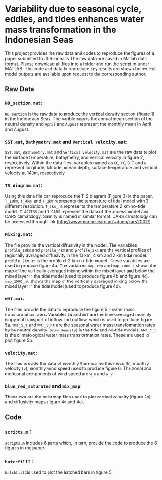 # Variability due to seasonal cycle, eddies, and tides enhances water mass transformation in the Indonesian Seas
This project provides the raw data and codes to reproduce the figures of a paper submitted to JGR-oceans
The raw data are saved in Matlab data format. Plsese download all files into a folder and run the script.m under MATLAB. The code and data to reproduce key results are shown below. Full model outputs are available upon request to the corresponding author.

## Raw Data

### `ND_section.mat`:
 
`ND_section` is the raw data to produce the vertical density section (figure 1) in the Indonesian Seas. The varible `mean` is the annual mean section of the neutral density and `April` and `August` represent the monthly mean in April and August. 

### `SST.mat`, `Bathymetry.mat` and `Vertical velocity.mat`:
 
`SST.mat`, `Bathymetry.mat` and `Vertical velocity.mat` are the raw data to plot the surface temperature, bathymetry, and vertical velocity in figure 2, respectively. Within the data files, variables named as `XC`, `YC`, `D`, `T` and `w` represent longitude, latitude, ocean depth, surface temperature and vertical velocity at 140m, respectively. 

### `TS_diagram.mat`:

Using this data file can reproduce the T-S diagram (Figure 3) in the paper. `T_10km`, `T_4km`, and `T_2km` represents the temprature of tidal model with 3 different resolution. `T_2km_nt` represents the temperature 2 km no-tide model. `T_ACCESS` and `T_CARS` represent the data of the access model and CARS climatology. Salinity is named in similar format.
CARS climatology can be accessed through link (http://www.marine.csiro.au/~dunn/cars2009/).

### `Mixing.mat`:

The file provide the vertical diffusivity in the model. The variabiles `profile_10km` and `profile_4km` and `profile_2km` are the vertical profiles of regionally averaged diffusivity in the 10 km, 4 km and 2 km tidal model. `profile_2km_nt` is the profile of 2 km no-tide model. These variabiles are used to produce figure 4a. The variables `map_100` and `map_1000_t` shows the map of the vertically averaged mixing within the mixed layer and below the mixed layer in the tidal model (used to produce figure 4b and figure 4c). `map_1000_nt` shows the map of the vertically averaged mixing below the mixed layer in the tidal model (used to produce figure 4d). 

### `WMT.mat`:

The files provide the data to reproduce the figure 5 - water mass transformation rates. Variables `IN` and `OUT` are the time-averaged monthly isopycnal transport of inflow and outflow, which is used to produce figure 5a. `WMT_S_t` and `WMT_S_nt` are the seasonal water mass transformation rates by by neutral density (`Draw_density`) in the tide and no-tide models. `WMT_C_t` is the climatological water mass transformation rates. These are used to plot figure 5b.

### `velocity.mat`:

The files provide the data of monthly thermocline thickness (`h`), monthly velocity (`v`), monthly wind speed used to produce figure 6. The zonal and meridonal components of wind speed are `w_u` and `w_v`.

### `blue_red_saturated` and `mix_map`:

These two are the colormap files used to plot vertical velocity (figure 2c) and diffusivity maps (figure 4c and 4d).

## Code

### `scripts.m`：

`scripts.m` includes 6 parts which, in turn, provide the code to produce the 6 figures in the paper.
### `hatchfill2`：
`hatchfill2`is used to plot the hatched bars in figure 5.
